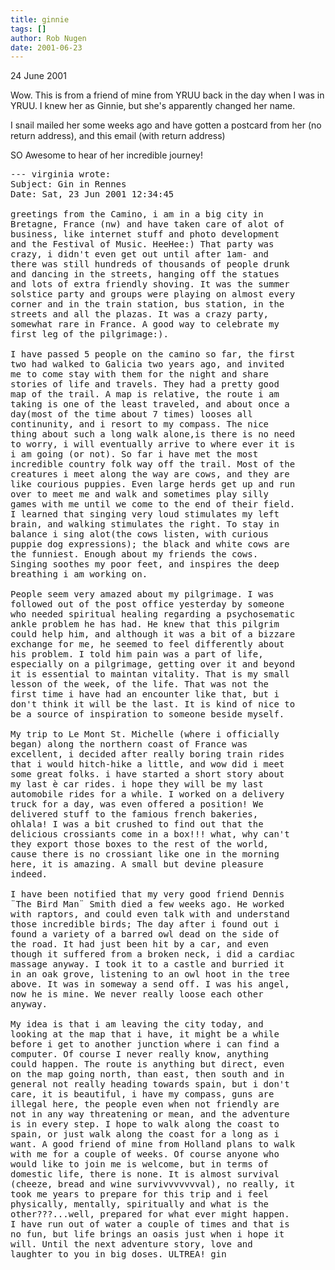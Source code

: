 ```yaml
---
title: ginnie
tags: []
author: Rob Nugen
date: 2001-06-23
---
```


<p class=date>24 June 2001</p>

<p>Wow.  This is from a friend of mine from YRUU back
in the day when I was in YRUU.  I knew her as Ginnie,
but she's apparently changed her name.</p>

<p>I snail mailed her some weeks ago and have gotten a
postcard from her (no return address), and this email 
(with return address)</p>

<p>SO Awesome to hear of her incredible journey!</p>

<pre>
--- virginia wrote:
Subject: Gin in Rennes
Date: Sat, 23 Jun 2001 12:34:45 

greetings from the Camino, i am in a big city in
Bretagne, France (nw) and have taken care of alot of
business, like internet stuff and photo development
and the Festival of Music. HeeHee:) That party was
crazy, i didn't even get out until after 1am- and
there was still hundreds of thousands of people drunk
and dancing in the streets, hanging off the statues
and lots of extra friendly shoving. It was the summer
solstice party and groups were playing on almost every
corner and in the train station, bus station, in the
streets and all the plazas. It was a crazy party,
somewhat rare in France. A good way to celebrate my
first leg of the pilgrimage:). 

I have passed 5 people on the camino so far, the first
two had walked to Galicia two years ago, and invited
me to come stay with them for the night and share
stories of life and travels. They had a pretty good
map of the trail. A map is relative, the route i am
taking is one of the least traveled, and about once a
day(most of the time about 7 times) looses all
continunity, and i resort to my compass. The nice
thing about such a long walk alone,is there is no need
to worry, i will eventually arrive to where ever it is
i am going (or not). So far i have met the most
incredible country folk way off the trail. Most of the
creatures i meet along the way are cows, and they are
like courious puppies. Even large herds get up and run
over to meet me and walk and sometimes play silly
games with me until we come to the end of their field.
I learned that singing very loud stimulates my left
brain, and walking stimulates the right. To stay in
balance i sing alot(the cows listen, with curious
puppie dog expressions); the black and white cows are
the funniest. Enough about my friends the cows.
Singing soothes my poor feet, and inspires the deep
breathing i am working on. 

People seem very amazed about my pilgrimage. I was
followed out of the post office yesterday by someone
who needed spiritual healing regarding a psychosematic
ankle problem he has had. He knew that this pilgrim
could help him, and although it was a bit of a bizzare
exchange for me, he seemed to feel differently about
his problem. I told him pain was a part of life,
especially on a pilgrimage, getting over it and beyond
it is essential to maintan vitality. That is my small
lesson of the week, of the life. That was not the
first time i have had an encounter like that, but i
don't think it will be the last. It is kind of nice to
be a source of inspiration to someone beside myself. 

My trip to Le Mont St. Michelle (where i officially
began) along the northern coast of France was
excellent, i decided after really boring train rides
that i would hitch-hike a little, and wow did i meet
some great folks. i have started a short story about
my last è car rides. i hope they will be my last
automobile rides for a while. I worked on a delivery
truck for a day, was even offered a position! We
delivered stuff to the famious french bakeries,
ohlala! I was a bit crushed to find out that the
delicious crossiants come in a box!!! what, why can't
they export those boxes to the rest of the world,
cause there is no crossiant like one in the morning
here, it is amazing. A small but devine pleasure
indeed. 

I have been notified that my very good friend Dennis
¨The Bird Man¨ Smith died a few weeks ago. He worked
with raptors, and could even talk with and understand
those incredible birds; The day after i found out i
found a variety of a barred owl dead on the side of
the road. It had just been hit by a car, and even
though it suffered from a broken neck, i did a cardiac
massage anyway. I took it to a castle and burried it
in an oak grove, listening to an owl hoot in the tree
above. It was in someway a send off. I was his angel,
now he is mine. We never really loose each other
anyway. 

My idea is that i am leaving the city today, and
looking at the map that i have, it might be a while
before i get to another junction where i can find a
computer. Of course I never really know, anything
could happen. The route is anything but direct, even
on the map going north, than east, then south and in
general not really heading towards spain, but i don't
care, it is beautiful, i have my compass, guns are
illegal here, the people even when not friendly are
not in any way threatening or mean, and the adventure
is in every step. I hope to walk along the coast to
spain, or just walk along the coast for a long as i
want. A good friend of mine from Holland plans to walk
with me for a couple of weeks. Of course anyone who
would like to join me is welcome, but in terms of
domestic life, there is none. It is almost survival
(cheeze, bread and wine survivvvvvvval), no really, it
took me years to prepare for this trip and i feel
physically, mentally, spiritually and what is the
other???...well, prepared for what ever might happen.
I have run out of water a couple of times and that is
no fun, but life brings an oasis just when i hope it
will. Until the next adventure story, love and
laughter to you in big doses. ULTREA! gin
</pre>
